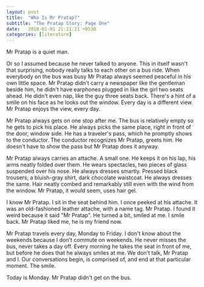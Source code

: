 ```yaml
---
layout: post
title:  "Who Is Mr Pratap?"
subtitle: "The Pratap Story: Page One"
date:   2018-01-01 21:21:21 +0530
categories: [literature]
---
```


Mr Pratap is a quiet man. 

Or so I assumed because he never talked to anyone. This in itself wasn't that surprising, nobody really talks to each other on a bus ride. When everybody on the bus was busy Mr Pratap always seemed peaceful in his own little space. Mr Pratap didn't carry a newspaper like the gentleman beside him, he didn't have earphones plugged in like the girl two seats ahead. He didn't even nap, like the guy three seats back. There's a hint of a smile on his face as he looks out the window. Every day is a different view. Mr Pratap enjoys the view, every day.

Mr Pratap always gets on one stop after me. The bus is relatively empty so he gets to pick his place. He always picks the same place, right in front of the door, window side. He has a traveler's pass, which he promptly shows to the conductor. The conductor recognizes Mr Pratap, greets him. He doesn't have to show the pass but Mr Pratap does it anyway.

Mr Pratap always carries an attache. A small one. He keeps it on his lap, his arms neatly folded over them. He wears spectacles, two pieces of glass suspended over his nose. He always dresses smartly. Pressed black trousers, a bluish-gray shirt, dark chocolate waistcoat. He always dresses the same. Hair neatly combed and remarkably still even with the wind from the window. Mr Pratap, it would seem, uses hair gel.

I know Mr Pratap. I sit in the seat behind him. I once peeked at his attache. It was an old-fashioned leather attache, with a name tag. Mr Pratap. I found it weird because it said "Mr Pratap". He turned a bit, smiled at me. I smile back. Mr Pratap liked me, he is my friend now. 

Mr Pratap travels every day, Monday to Friday. I don't know about the weekends because I don't commute on weekends. He never misses the bus, never takes a day off. Every morning he takes the seat in front of me, but before he does that he always smiles at me. We don't talk, Mr Pratap and I. Our conversations begin, is comprised of, and end at that particular moment. The smile.

Today is Monday. Mr Pratap didn't get on the bus.